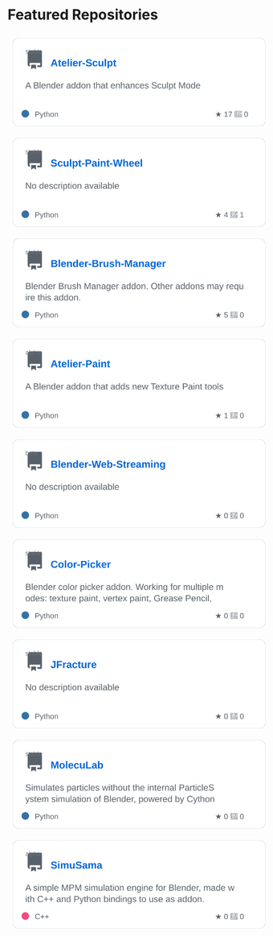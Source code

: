 # Featured Repositories

<div id="repo-cards" align="center">

<img src="repo-cards/Atelier-Sculpt-card.svg" alt="Atelier-Sculpt" style="margin: 10px">

<img src="repo-cards/Sculpt-Paint-Wheel-card.svg" alt="Sculpt-Paint-Wheel" style="margin: 10px">

<img src="repo-cards/Blender-Brush-Manager-card.svg" alt="Blender-Brush-Manager" style="margin: 10px">

<img src="repo-cards/Atelier-Paint-card.svg" alt="Atelier-Paint" style="margin: 10px">

<img src="repo-cards/Blender-Web-Streaming-card.svg" alt="Blender-Web-Streaming" style="margin: 10px">

<img src="repo-cards/Color-Picker-card.svg" alt="Color-Picker" style="margin: 10px">

<img src="repo-cards/JFracture-card.svg" alt="JFracture" style="margin: 10px">

<img src="repo-cards/MolecuLab-card.svg" alt="MolecuLab" style="margin: 10px">

<img src="repo-cards/SimuSama-card.svg" alt="SimuSama" style="margin: 10px">

</div>